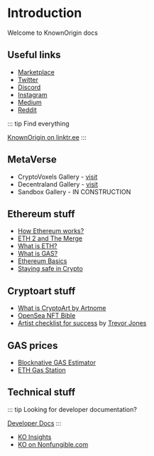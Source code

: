 # Introduction

Welcome to KnownOrigin docs

## Useful links

* [Marketplace](https://knownorigin.io/)
* [Twitter](https://twitter.com/knownorigin_io)
* [Discord](https://discord.gg/knownorigin)
* [Instagram](https://www.instagram.com/knownorigin.io/)
* [Medium](https://medium.com/knownorigin)
* [Reddit](https://www.reddit.com/r/knownorigin/)

::: tip Find everything

[KnownOrigin on linktr.ee](https://linktr.ee/KnownOrigin.io)
:::

## MetaVerse

* CryptoVoxels Gallery - [visit](https://www.cryptovoxels.com/play?coords=NW@212W,2U,178S)
* Decentraland Gallery - [visit](https://play.decentraland.org/?position=58%2C94)
* Sandbox Gallery - IN CONSTRUCTION

## Ethereum stuff

* [How Ethereum works?](https://ethereum.org/en/learn/)
* [ETH 2 and The Merge](what-is-eth2.0)
* [What is ETH?](https://ethereum.org/en/eth/)
* [What is GAS?](https://ethereum.org/en/developers/docs/gas/)
* [Ethereum Basics](https://docs.ethhub.io/ethereum-basics/what-is-ethereum/)
* [Staying safe in Crypto](https://support.mycrypto.com/staying-safe)

## Cryptoart stuff

* [What is CryptoArt by Artnome](https://www.artnome.com/news/2018/1/14/what-is-cryptoart?s=03)
* [OpenSea NFT Bible](https://opensea.io/blog/guides/non-fungible-tokens/)
* [Artist checklist for success](https://www.trevorjonesart.com/blog/artist-checklist-for-success)
  by [Trevor Jones](https://knownorigin.io/trevor-jones)

## GAS prices

* [Blocknative GAS Estimator](https://www.blocknative.com/gas-estimator)
* [ETH Gas Station](https://ethgasstation.info/)

## Technical stuff

::: tip
Looking for developer documentation?

[Developer Docs](/developers)
:::

* [KO Insights](https://insights.knownorigin.io/)
* [KO on Nonfungible.com](https://nonfungible.com/market/history/knownorigin)
